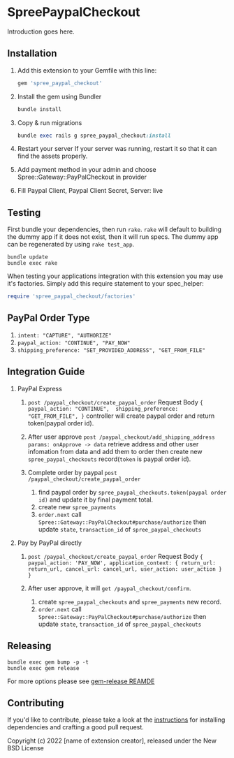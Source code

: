 # SpreePaypalCheckout

Introduction goes here.

## Installation

1. Add this extension to your Gemfile with this line:

    ```ruby
    gem 'spree_paypal_checkout'
    ```

2. Install the gem using Bundler

    ```ruby
    bundle install
    ```

3. Copy & run migrations

    ```ruby
    bundle exec rails g spree_paypal_checkout:install
    ```

4. Restart your server
If your server was running, restart it so that it can find the assets properly.

5. Add payment method in your admin and choose Spree::Gateway::PayPalCheckout in provider


6. Fill Paypal Client, Paypal Client Secret, Server: live

## Testing

First bundle your dependencies, then run `rake`. `rake` will default to building the dummy app if it does not exist, then it will run specs. The dummy app can be regenerated by using `rake test_app`.

```shell
bundle update
bundle exec rake
```

When testing your applications integration with this extension you may use it's factories.
Simply add this require statement to your spec_helper:

```ruby
require 'spree_paypal_checkout/factories'
```


## PayPal Order Type
1. `intent: "CAPTURE", "AUTHORIZE"`
2. `paypal_action: "CONTINUE", "PAY_NOW"`
3. `shipping_preference: "SET_PROVIDED_ADDRESS", "GET_FROM_FILE"`

## Integration Guide 
1. PayPal Express
    1. `post /paypal_checkout/create_paypal_order`
    Request Body
    `{     
        paypal_action: "CONTINUE", 
        shipping_preference: "GET_FROM_FILE",
    }`
    controller will create paypal order and return token(paypal order id). 
    
    2. After user approve
    `post /paypal_checkout/add_shipping_address`
    `params: onApprove -> data`
    retrieve address and other user infomation from data and add them to order then create new `spree_paypal_checkouts` record(`token` is paypal order id). 
    
    
    3. Complete order by paypal
    `post /paypal_checkout/create_paypal_order`
        1. find paypal order by `spree_paypal_checkouts.token(paypal order id)` and update it by final payment total.
        2. create new `spree_payments` 
        3. `order.next` call `Spree::Gateway::PayPalCheckout#purchase/authorize` then update `state`, `transaction_id` of `spree_paypal_checkouts`

2. Pay by PayPal directly
    1. `post /paypal_checkout/create_paypal_order`
    Request Body
    `{
        paypal_action: 'PAY_NOW',
        application_context: {
            return_url: return_url,
            cancel_url: cancel_url,
            user_action: user_action
        }
    }`

    2. After user approve, it will `get /paypal_checkout/confirm`.
        1. create `spree_paypal_checkouts` and `spree_payments` new record. 
        2. `order.next` call `Spree::Gateway::PayPalCheckout#purchase/authorize` then update `state`, `transaction_id` of `spree_paypal_checkouts`
        
## Releasing

```shell
bundle exec gem bump -p -t
bundle exec gem release
```

For more options please see [gem-release REAMDE](https://github.com/svenfuchs/gem-release)

## Contributing

If you'd like to contribute, please take a look at the
[instructions](CONTRIBUTING.md) for installing dependencies and crafting a good
pull request.

Copyright (c) 2022 [name of extension creator], released under the New BSD License
